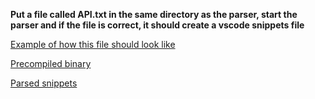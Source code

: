 **Put a file called API.txt in the same directory as the parser, start the parser and if the file is correct, it should create a vscode snippets file**

[Example of how this file should look like](https://github.com/Aviarita/OnetapAPI-Parser/blob/master/API.txt)

[Precompiled binary](https://github.com/Aviarita/OnetapAPI-Parser/releases)

[Parsed snippets](https://github.com/Aviarita/OnetapAPI-Parser/blob/master/javascript.json)
